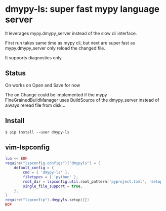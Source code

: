 # dmypy-ls: super fast mypy language server

It leverages mypy.dmypy_server instead of the slow cli interface.

First run takes same time as mypy cli, but next are super fast as
mypy.dmypy_server only reload the changed file.

It supports diagnostics only.

## Status

On works on Open and Save for now

The on Change could be implemented if the mypy FineGrainedBuildManager uses
BuildSource of the dmypy_server instead of always reread file from disk...

## Install

```shell
$ pip install --user dmypy-ls
```

## vim-lspconfig

```lua
lua << EOF
require("lspconfig.configs")["dmypyls"] = {
    default_config = {
        cmd = { 'dmypy-ls' },
        filetypes = { 'python' },
        root_dir = lspconfig.util.root_pattern('pyproject.toml', 'setup.py', 'setup.cfg', 'requirements.txt', 'Pipfile'),
        single_file_support = true,
    },
}
require("lspconfip").dmypyls.setup({})
EOF
```
